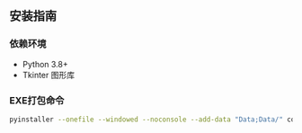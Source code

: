 ## 安装指南

### 依赖环境
- Python 3.8+
- Tkinter 图形库

### EXE打包命令
```bash
pyinstaller --onefile --windowed --noconsole --add-data "Data;Data/" codes.py
